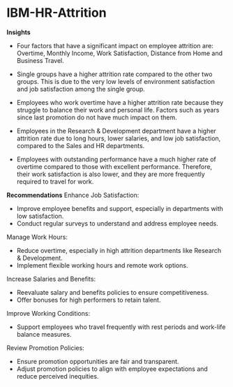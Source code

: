 # IBM-HR-Attrition  
**Insights**
-  Four factors that have a significant impact on employee attrition are: Overtime, Monthly Income, Work Satisfaction, Distance from Home and Business Travel.  
 
 -  Single groups have a higher attrition rate compared to the other two groups. This is due to the very low levels of environment satisfaction and job satisfaction among the single group.  

 -  Employees who work overtime have a higher attrition rate because they struggle to balance their work and personal life. Factors such as years since last promotion do not have much impact on them.  

 -  Employees in the Research & Development department have a higher attrition rate due to long hours, lower salaries, and low job satisfaction, compared to the Sales and HR departments.  

-  Employees with outstanding performance have a much higher rate of overtime compared to those with excellent performance. Therefore, their work satisfaction is also lower, and they are more frequently required to travel for work.

**Recommendations**
Enhance Job Satisfaction:  
-  Improve employee benefits and support, especially in departments with low satisfaction.  
-  Conduct regular surveys to understand and address employee needs.

Manage Work Hours:  
-  Reduce overtime, especially in high attrition departments like Research & Development.  
-  Implement flexible working hours and remote work options.  

Increase Salaries and Benefits:  
-  Reevaluate salary and benefits policies to ensure competitiveness.  
-  Offer bonuses for high performers to retain talent.  

Improve Working Conditions:  
-  Support employees who travel frequently with rest periods and work-life balance measures.  
 
Review Promotion Policies:  
-  Ensure promotion opportunities are fair and transparent.  
-  Adjust promotion policies to align with employee expectations and reduce perceived inequities.  


